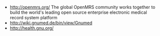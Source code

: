
* http://openmrs.org/ The global OpenMRS community works together to build the world's leading open source enterprise electronic medical record system platform
* http://wiki.gnumed.de/bin/view/Gnumed 
* http://health.gnu.org/

